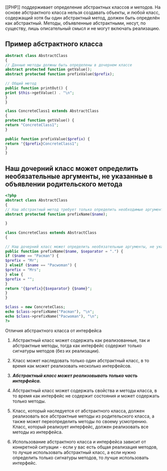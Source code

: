 [[РНР]] поддерживает определение абстрактных классов и методов. На основе абстрактного класса нельзя создавать объекты, и любой класс, содержащий хотя бы один абстрактный метод, должен быть определён как абстрактный. Методы, объявленные абстрактными, несут, по существу, лишь описательный смысл и не могут включать реализацию.

## Пример абстрактного класса

```php
abstract class AbstractClass  
{  
// Данные методы должны быть определены в дочернем классе  
abstract protected function getValue();  
abstract protected function prefixValue($prefix);  
  
// Общий метод  
public function printOut() {  
print $this->getValue() . "\n";  
}  
}

class ConcreteClass1 extends AbstractClass  
{  
protected function getValue() {  
return "ConcreteClass1";  
}  
  
public function prefixValue($prefix) {  
return "{$prefix}ConcreteClass1";  
}  
}
```

## Наш дочерний класс может определить необязательные аргументы, не указанные в объявлении родительского метода

```php
<?php  
abstract class AbstractClass  
{  
// Наш абстрактный метод требует только определить необходимые аргументы  
abstract protected function prefixName($name);  
  
}  
  
class ConcreteClass extends AbstractClass  
{  
  
// Наш дочерний класс может определить необязательные аргументы, не указанные в объявлении родительского метода  
public function prefixName($name, $separator = ".") {  
if ($name == "Pacman") {  
$prefix = "Mr";  
} elseif ($name == "Pacwoman") {  
$prefix = "Mrs";  
} else {  
$prefix = "";  
}  
return "{$prefix}{$separator} {$name}";  
}  
}  
  
$class = new ConcreteClass;  
echo $class->prefixName("Pacman"), "\n";  
echo $class->prefixName("Pacwoman"), "\n";  
?>
```
Отличия абстрактного класса от интерфейса

1. Абстрактный класс может содержать как реализованные, так и абстрактные методы, тогда как интерфейс содержит только сигнатуры методов (без их реализации).

2. Класс может наследовать только один абстрактный класс, в то время как может реализовать несколько интерфейсов.
3. ***Абстрактный класс может реализовывать только часть интерфейса.***

4. Абстрактный класс может содержать свойства и методы класса, в то время как интерфейс не содержит состояния и может содержать только методы.

5. Класс, который наследуется от абстрактного класса, должен реализовать все абстрактные методы из родительского класса, а также может переопределить методы по своему усмотрению. Класс, который реализует интерфейс, должен реализовать все методы из интерфейса.

6. Использование абстрактного класса и интерфейса зависит от конкретной ситуации - если у вас есть общая реализация методов, то лучше использовать абстрактный класс, а если нужно определить только сигнатуры методов, то лучше использовать интерфейс.
